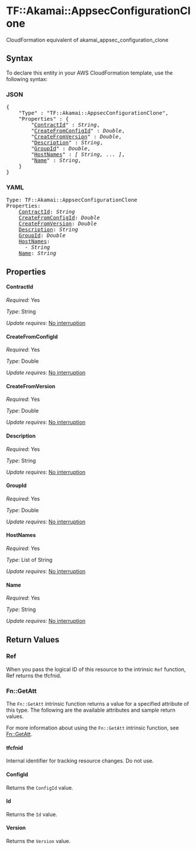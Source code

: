 # TF::Akamai::AppsecConfigurationClone

CloudFormation equivalent of akamai_appsec_configuration_clone

## Syntax

To declare this entity in your AWS CloudFormation template, use the following syntax:

### JSON

<pre>
{
    "Type" : "TF::Akamai::AppsecConfigurationClone",
    "Properties" : {
        "<a href="#contractid" title="ContractId">ContractId</a>" : <i>String</i>,
        "<a href="#createfromconfigid" title="CreateFromConfigId">CreateFromConfigId</a>" : <i>Double</i>,
        "<a href="#createfromversion" title="CreateFromVersion">CreateFromVersion</a>" : <i>Double</i>,
        "<a href="#description" title="Description">Description</a>" : <i>String</i>,
        "<a href="#groupid" title="GroupId">GroupId</a>" : <i>Double</i>,
        "<a href="#hostnames" title="HostNames">HostNames</a>" : <i>[ String, ... ]</i>,
        "<a href="#name" title="Name">Name</a>" : <i>String</i>,
    }
}
</pre>

### YAML

<pre>
Type: TF::Akamai::AppsecConfigurationClone
Properties:
    <a href="#contractid" title="ContractId">ContractId</a>: <i>String</i>
    <a href="#createfromconfigid" title="CreateFromConfigId">CreateFromConfigId</a>: <i>Double</i>
    <a href="#createfromversion" title="CreateFromVersion">CreateFromVersion</a>: <i>Double</i>
    <a href="#description" title="Description">Description</a>: <i>String</i>
    <a href="#groupid" title="GroupId">GroupId</a>: <i>Double</i>
    <a href="#hostnames" title="HostNames">HostNames</a>: <i>
      - String</i>
    <a href="#name" title="Name">Name</a>: <i>String</i>
</pre>

## Properties

#### ContractId

_Required_: Yes

_Type_: String

_Update requires_: [No interruption](https://docs.aws.amazon.com/AWSCloudFormation/latest/UserGuide/using-cfn-updating-stacks-update-behaviors.html#update-no-interrupt)

#### CreateFromConfigId

_Required_: Yes

_Type_: Double

_Update requires_: [No interruption](https://docs.aws.amazon.com/AWSCloudFormation/latest/UserGuide/using-cfn-updating-stacks-update-behaviors.html#update-no-interrupt)

#### CreateFromVersion

_Required_: Yes

_Type_: Double

_Update requires_: [No interruption](https://docs.aws.amazon.com/AWSCloudFormation/latest/UserGuide/using-cfn-updating-stacks-update-behaviors.html#update-no-interrupt)

#### Description

_Required_: Yes

_Type_: String

_Update requires_: [No interruption](https://docs.aws.amazon.com/AWSCloudFormation/latest/UserGuide/using-cfn-updating-stacks-update-behaviors.html#update-no-interrupt)

#### GroupId

_Required_: Yes

_Type_: Double

_Update requires_: [No interruption](https://docs.aws.amazon.com/AWSCloudFormation/latest/UserGuide/using-cfn-updating-stacks-update-behaviors.html#update-no-interrupt)

#### HostNames

_Required_: Yes

_Type_: List of String

_Update requires_: [No interruption](https://docs.aws.amazon.com/AWSCloudFormation/latest/UserGuide/using-cfn-updating-stacks-update-behaviors.html#update-no-interrupt)

#### Name

_Required_: Yes

_Type_: String

_Update requires_: [No interruption](https://docs.aws.amazon.com/AWSCloudFormation/latest/UserGuide/using-cfn-updating-stacks-update-behaviors.html#update-no-interrupt)

## Return Values

### Ref

When you pass the logical ID of this resource to the intrinsic `Ref` function, Ref returns the tfcfnid.

### Fn::GetAtt

The `Fn::GetAtt` intrinsic function returns a value for a specified attribute of this type. The following are the available attributes and sample return values.

For more information about using the `Fn::GetAtt` intrinsic function, see [Fn::GetAtt](https://docs.aws.amazon.com/AWSCloudFormation/latest/UserGuide/intrinsic-function-reference-getatt.html).

#### tfcfnid

Internal identifier for tracking resource changes. Do not use.

#### ConfigId

Returns the <code>ConfigId</code> value.

#### Id

Returns the <code>Id</code> value.

#### Version

Returns the <code>Version</code> value.

